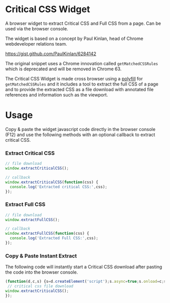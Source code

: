 # Critical CSS Widget

A browser widget to extract Critical CSS and Full CSS from a page. Can be used via the browser console.

The widget is based on a concept by Paul Kinlan, head of Chrome webdeveloper relations team.

https://gist.github.com/PaulKinlan/6284142

The original snippet uses a Chrome innovation called `getMatchedCSSRules` which is deprecated and will be removed in Chrome 63.

The Critical CSS Widget is made cross browser using a [polyfill](https://github.com/ovaldi/getMatchedCSSRules) for `getMatchedCSSRules` and it includes a tool to extract the full CSS of a page and to provide the extracted CSS as a file download with annotated file references and information such as the viewport.

# Usage

Copy & paste the widget javascript code directly in the browser console (F12) and use the following methods with an optional callback to extract critical CSS.

### Extract Critical CSS

```javascript
// file download
window.extractCriticalCSS();

// callback
window.extractCriticalCSS(function(css) {
  console.log('Extracted critical CSS:',css);
});
```

### Extract Full CSS

```javascript
// file download
window.extractFullCSS();

// callback
window.extractFullCSS(function(css) {
  console.log('Extracted Full CSS:',css);
});
```


### Copy & Paste Instant Extract

The following code will instantly start a Critical CSS download after pasting the code into the browser console.

```javascript
(function(d,c,s) {s=d.createElement('script');s.async=true;s.onload=c;s.src='https://cdn.rawgit.com/o10n-x/critical-css-widget/74474ace/critical-css-widget.min.js';d.head.appendChild(s);})(document,function() {
 // critical css file download
window.extractCriticalCSS();
});
```

